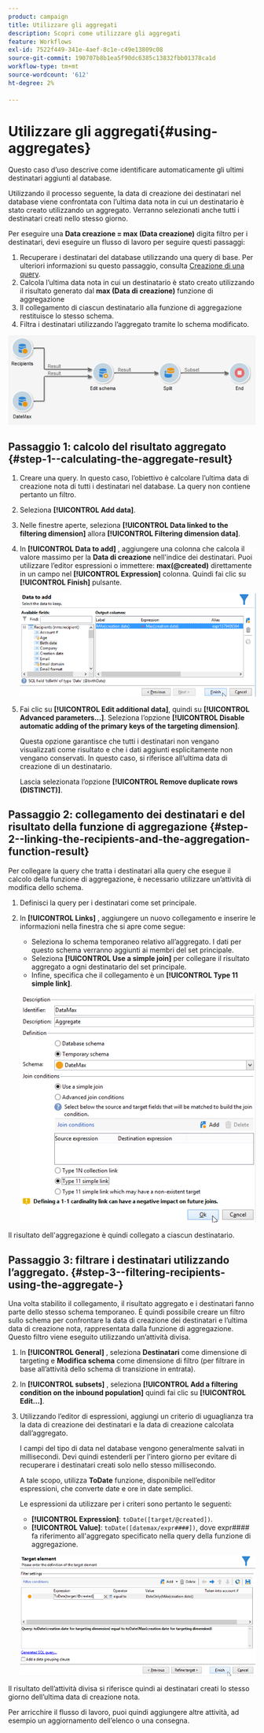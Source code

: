 ```yaml
---
product: campaign
title: Utilizzare gli aggregati
description: Scopri come utilizzare gli aggregati
feature: Workflows
exl-id: 7522f449-341e-4aef-8c1e-c49e13809c08
source-git-commit: 190707b8b1ea5f90dc6385c13832fbb01378ca1d
workflow-type: tm+mt
source-wordcount: '612'
ht-degree: 2%

---
```


# Utilizzare gli aggregati{#using-aggregates}



Questo caso d’uso descrive come identificare automaticamente gli ultimi destinatari aggiunti al database.

Utilizzando il processo seguente, la data di creazione dei destinatari nel database viene confrontata con l’ultima data nota in cui un destinatario è stato creato utilizzando un aggregato. Verranno selezionati anche tutti i destinatari creati nello stesso giorno.

Per eseguire una **Data creazione = max (Data creazione)** digita filtro per i destinatari, devi eseguire un flusso di lavoro per seguire questi passaggi:

1. Recuperare i destinatari del database utilizzando una query di base. Per ulteriori informazioni su questo passaggio, consulta [Creazione di una query](query.md#creating-a-query).
1. Calcola l’ultima data nota in cui un destinatario è stato creato utilizzando il risultato generato dal **max (Data di creazione)** funzione di aggregazione
1. Il collegamento di ciascun destinatario alla funzione di aggregazione restituisce lo stesso schema.
1. Filtra i destinatari utilizzando l’aggregato tramite lo schema modificato.

![](assets/datamanagement_usecase_1.png)

## Passaggio 1: calcolo del risultato aggregato {#step-1--calculating-the-aggregate-result}

1. Creare una query. In questo caso, l’obiettivo è calcolare l’ultima data di creazione nota di tutti i destinatari nel database. La query non contiene pertanto un filtro.
1. Seleziona **[!UICONTROL Add data]**.
1. Nelle finestre aperte, seleziona **[!UICONTROL Data linked to the filtering dimension]** allora **[!UICONTROL Filtering dimension data]**.
1. In **[!UICONTROL Data to add]** , aggiungere una colonna che calcola il valore massimo per la **Data di creazione** nell&#39;indice dei destinatari. Puoi utilizzare l’editor espressioni o immettere: **max(@created)** direttamente in un campo nel **[!UICONTROL Expression]** colonna. Quindi fai clic su **[!UICONTROL Finish]** pulsante.

   ![](assets/datamanagement_usecase_2.png)

1. Fai clic su **[!UICONTROL Edit additional data]**, quindi su **[!UICONTROL Advanced parameters...]**. Seleziona l’opzione **[!UICONTROL Disable automatic adding of the primary keys of the targeting dimension]**.

   Questa opzione garantisce che tutti i destinatari non vengano visualizzati come risultato e che i dati aggiunti esplicitamente non vengano conservati. In questo caso, si riferisce all’ultima data di creazione di un destinatario.

   Lascia selezionata l’opzione **[!UICONTROL Remove duplicate rows (DISTINCT)]**.

## Passaggio 2: collegamento dei destinatari e del risultato della funzione di aggregazione {#step-2--linking-the-recipients-and-the-aggregation-function-result}

Per collegare la query che tratta i destinatari alla query che esegue il calcolo della funzione di aggregazione, è necessario utilizzare un’attività di modifica dello schema.

1. Definisci la query per i destinatari come set principale.
1. In **[!UICONTROL Links]** , aggiungere un nuovo collegamento e inserire le informazioni nella finestra che si apre come segue:

   * Seleziona lo schema temporaneo relativo all’aggregato. I dati per questo schema verranno aggiunti ai membri del set principale.
   * Seleziona **[!UICONTROL Use a simple join]** per collegare il risultato aggregato a ogni destinatario del set principale.
   * Infine, specifica che il collegamento è un **[!UICONTROL Type 11 simple link]**.

   ![](assets/datamanagement_usecase_3.png)

Il risultato dell&#39;aggregazione è quindi collegato a ciascun destinatario.

## Passaggio 3: filtrare i destinatari utilizzando l’aggregato. {#step-3--filtering-recipients-using-the-aggregate-}

Una volta stabilito il collegamento, il risultato aggregato e i destinatari fanno parte dello stesso schema temporaneo. È quindi possibile creare un filtro sullo schema per confrontare la data di creazione dei destinatari e l’ultima data di creazione nota, rappresentata dalla funzione di aggregazione. Questo filtro viene eseguito utilizzando un’attività divisa.

1. In **[!UICONTROL General]** , seleziona **Destinatari** come dimensione di targeting e **Modifica schema** come dimensione di filtro (per filtrare in base all’attività dello schema di transizione in entrata).
1. In **[!UICONTROL subsets]** , seleziona **[!UICONTROL Add a filtering condition on the inbound population]** quindi fai clic su **[!UICONTROL Edit...]**.
1. Utilizzando l’editor di espressioni, aggiungi un criterio di uguaglianza tra la data di creazione dei destinatari e la data di creazione calcolata dall’aggregato.

   I campi del tipo di data nel database vengono generalmente salvati in millisecondi. Devi quindi estenderli per l’intero giorno per evitare di recuperare i destinatari creati solo nello stesso millisecondo.

   A tale scopo, utilizza **ToDate** funzione, disponibile nell’editor espressioni, che converte date e ore in date semplici.

   Le espressioni da utilizzare per i criteri sono pertanto le seguenti:

   * **[!UICONTROL Expression]**: `toDate([target/@created])`.
   * **[!UICONTROL Value]**: `toDate([datemax/expr####])`, dove expr#### fa riferimento all&#39;aggregato specificato nella query della funzione di aggregazione.

   ![](assets/datamanagement_usecase_4.png)

Il risultato dell’attività divisa si riferisce quindi ai destinatari creati lo stesso giorno dell’ultima data di creazione nota.

Per arricchire il flusso di lavoro, puoi quindi aggiungere altre attività, ad esempio un aggiornamento dell’elenco o una consegna.
